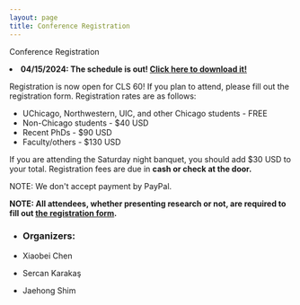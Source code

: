 ```yaml
---
layout: page
title: Conference Registration
---
```



Conference Registration

<li><strong>04/15/2024: The schedule is out! <a href="https://github.com/Chicago-Linguistic-Society/cls/raw/master/CLS60_program-final_0425.pdf" download>Click <strong>here</strong> to download it!</a></strong></li>


Registration is now open for CLS 60! If you plan to attend, please fill out the registration form. Registration rates are as follows:
- UChicago, Northwestern, UIC, and other Chicago students - FREE
- Non-Chicago students - $40 USD
- Recent PhDs - $90 USD
- Faculty/others - $130 USD

If you are attending the Saturday night banquet, you should add $30 USD to your total. Registration fees are due in **cash or check at the door.**

NOTE: We don't accept payment by PayPal.

<strong>NOTE: All attendees, whether presenting research or not, are required to fill out <a href="https://forms.gle/ruGQkiXba5Lyk9cFA">the registration form</a>.</strong>





<!--
<strong>Invited Speakers</strong>

- <a href="https://www.leibniz-zas.de/en/people/details/alexiadou-artemis/alexiadou-artemis/">Artemis Alexiadou</a> (ZAS Berlin, Humboldt University of Berlin)
- <a href="https://sites.lsa.umich.edu/beddor//">Patrice Beddor</a> (University of Michigan)
- <a href="https://www.ling.upenn.edu/~embick///">David Embick</a> (University of Pennsylvania)
- <a href="https://people.ucsc.edu/~farkas////">Donka Farkas</a> (University of California, Santa Cruz)
-  <a href="https://www.kaivonfintel.org/about///">Kai von Fintel</a> (Massachusetts Institute of Technology)
- <a href="https://lucian.uchicago.edu/blogs/grenoble//">Lenore Grenoble</a> (University of Chicago)
-->



- <h3>Organizers:</h3>

- Xiaobei Chen
- Sercan Karakaş
- Jaehong Shim


<!--

# Program

The conference program can found here: [<a href="http://chicagolinguisticsociety.org/public/CLS_59_Schedule_Apr27.pdf">PDF</a>]. (Last Updated: April 27, 2023).

## Invited Talks

* Chris Kennedy - <a href="http://chicagolinguisticsociety.org/public/cls59_abstracts/kennedy.pdf">Zeroing in on exclusively exclusive content</a>
* Line Mikkelsen - Hyperraising in Kalaallisut
* Natalie Weber - Early prosodification but late metrification in Blackfoot verbs
* Prerna Nadathur - Causal dependence in actuality inferences: The implicativity of enough and too predicates
* Richard Compton - Disagreeing about agreement in Inuktitut
* Troy Messick - The locality of cross-clausal A-operations: A view from Telugu



-->


